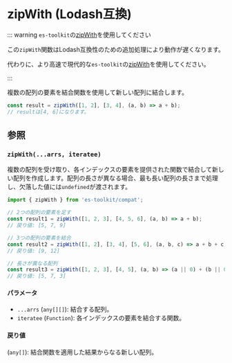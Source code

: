 # zipWith (Lodash互換)

::: warning `es-toolkit`の[zipWith](../../array/zipWith.md)を使用してください

この`zipWith`関数はLodash互換性のための追加処理により動作が遅くなります。

代わりに、より高速で現代的な`es-toolkit`の[zipWith](../../array/zipWith.md)を使用してください。

:::

複数の配列の要素を結合関数を使用して新しい配列に結合します。

```typescript
const result = zipWith([1, 2], [3, 4], (a, b) => a + b);
// resultは[4, 6]になります。
```

## 参照

### `zipWith(...arrs, iteratee)`

複数の配列を受け取り、各インデックスの要素を提供された関数で結合して新しい配列を作成します。配列の長さが異なる場合、最も長い配列の長さまで処理し、欠落した値には`undefined`が渡されます。

```typescript
import { zipWith } from 'es-toolkit/compat';

// 2つの配列の要素を足す
const result1 = zipWith([1, 2, 3], [4, 5, 6], (a, b) => a + b);
// 戻り値: [5, 7, 9]

// 3つの配列の要素を結合
const result2 = zipWith([1, 2], [3, 4], [5, 6], (a, b, c) => a + b + c);
// 戻り値: [9, 12]

// 長さが異なる配列
const result3 = zipWith([1, 2, 3], [4, 5], (a, b) => (a || 0) + (b || 0));
// 戻り値: [5, 7, 3]
```

#### パラメータ

- `...arrs` (`any[][]`): 結合する配列。
- `iteratee` (`Function`): 各インデックスの要素を結合する関数。

#### 戻り値

(`any[]`): 結合関数を適用した結果からなる新しい配列。
